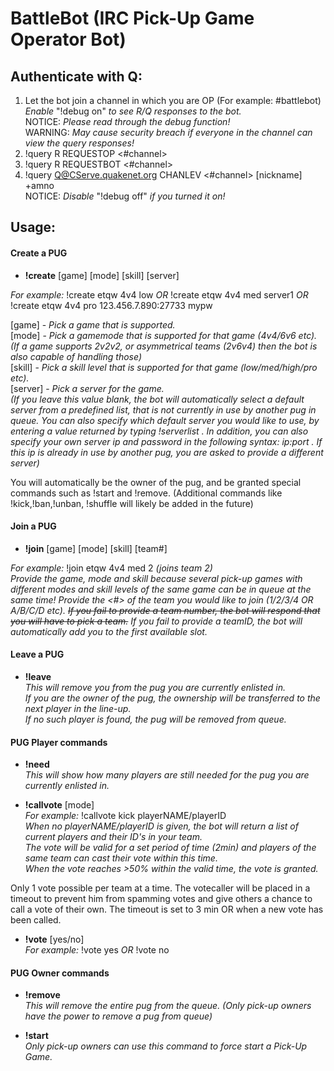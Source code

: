 # BattleBot (IRC Pick-Up Game Operator Bot)

## Authenticate with Q:  
1. Let the bot join a channel in which you are OP (For example: #battlebot)  
<i>Enable </i>"!debug on"<i> to see R/Q responses to the bot.</i>  
NOTICE: <i>Please read through the debug function!</i>  
WARNING: <i>May cause security breach if everyone in the channel can view the query responses!</i>  
2. !query R REQUESTOP <#channel>  
3. !query R REQUESTBOT <#channel>  
4. !query Q@CServe.quakenet.org CHANLEV <#channel> [nickname] +amno  
NOTICE: <i>Disable </i>"!debug off"<i> if you turned it on!</i>  
   
## Usage:   
#### Create a PUG  
- <b>!create</b> [game] [mode] [skill] [server]

<i>For example:</i> !create etqw 4v4 low <i>OR</i> !create etqw 4v4 med server1 <i>OR</i> !create etqw 4v4 pro 123.456.7.890:27733 mypw

[game] - <i>Pick a game that is supported.</i>  
[mode] - <i>Pick a gamemode that is supported for that game (4v4/6v6 etc).</i>  
<i>(If a game supports 2v2v2, or asymmetrical teams (2v6v4) then the bot is also capable of handling those)</i>  
[skill] - <i>Pick a skill level that is supported for that game (low/med/high/pro etc).</i>  
[server] - <i>Pick a server for the game.</i>   
<i>(If you leave this value blank, the bot will automatically select a default server from a predefined list, that is not currently in use by another pug in queue. You can also specify which default server you would like to use, by entering a value returned by typing !serverlist . In addition, you can also specify your own server ip and password in the following syntax: ip:port . If this ip is already in use by another pug, you are asked to provide a different server)</i>    
  
You will automatically be the owner of the pug, and be granted special commands such as !start and !remove. (Additional commands like !kick,!ban,!unban, !shuffle will likely be added in the future)  
    
    
#### Join a PUG  
- <b>!join</b> [game] [mode] [skill] [team#]

<i>For example:</i> !join etqw 4v4 med 2 <i>(joins team 2)</i>   
<i>Provide the game, mode and skill because several pick-up games with different modes and skill levels of the same game can be in queue at the same time! Provide the <#> of the team you would like to join (1/2/3/4 OR A/B/C/D etc). <s>If you fail to provide a team number, the bot will respond that you will have to pick a team.</s> If you fail to provide a teamID, the bot will automatically add you to the first available slot.</i>  
  
    
#### Leave a PUG  
- <b>!leave</b>  
<i>This will remove you from the pug you are currently enlisted in.   
If you are the owner of the pug, the ownership will be transferred to the next player in the line-up.   
If no such player is found, the pug will be removed from queue.</i>  
  
#### PUG Player commands  
- <b>!need</b>  
<i>This will show how many players are still needed for the pug you are currently enlisted in.</i>  
  
- <b>!callvote</b> [mode]  
<i>For example:</i> !callvote kick playerNAME/playerID  
<i>When no playerNAME/playerID is given, the bot will return a list of current players and their ID's in your team.  
The vote will be valid for a set period of time (2min) and players of the same team can cast their vote within this time.  
When the vote reaches >50% within the valid time, the vote is granted.</i>  
 
Only 1 vote possible per team at a time. The votecaller will be placed in a timeout to prevent him from spamming votes and give others a chance to call a vote of their own. The timeout is set to 3 min OR when a new vote has been called.
  
- <b>!vote</b> [yes/no]  
<i>For example:</i> !vote yes <i>OR</i> !vote no  
  
  
#### PUG Owner commands  
- <b>!remove</b>   
<i>This will remove the entire pug from the queue. (Only pick-up owners have the power to remove a pug from queue)</i>  
  
- <b>!start</b>  
<i>Only pick-up owners can use this command to force start a Pick-Up Game.</i>  
